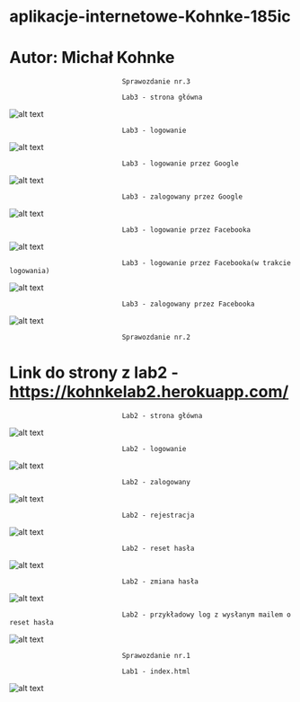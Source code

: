 # aplikacje-internetowe-Kohnke-185ic
# Autor: Michał Kohnke

								Sprawozdanie nr.3

								Lab3 - strona główna 
![alt text](https://github.com/MichalKohnke/aplikacje-internetowe-Kohnke-185ic/blob/master/lab2_screeny/index.png)

								Lab3 - logowanie 
![alt text](https://github.com/MichalKohnke/aplikacje-internetowe-Kohnke-185ic/blob/master/lab3_screeny/login.png)

								Lab3 - logowanie przez Google
![alt text](https://github.com/MichalKohnke/aplikacje-internetowe-Kohnke-185ic/blob/master/lab3_screeny/login_google.png)

								Lab3 - zalogowany przez Google
![alt text](https://github.com/MichalKohnke/aplikacje-internetowe-Kohnke-185ic/blob/master/lab3_screeny/google_after_login.png)

								Lab3 - logowanie przez Facebooka
![alt text](https://github.com/MichalKohnke/aplikacje-internetowe-Kohnke-185ic/blob/master/lab3_screeny/login_facebook.png)

								Lab3 - logowanie przez Facebooka(w trakcie logowania)
![alt text](https://github.com/MichalKohnke/aplikacje-internetowe-Kohnke-185ic/blob/master/lab3_screeny/facebook_in_action.png)

								Lab3 - zalogowany przez Facebooka
![alt text](https://github.com/MichalKohnke/aplikacje-internetowe-Kohnke-185ic/blob/master/lab3_screeny/facebook_after_login.png)


								Sprawozdanie nr.2
# Link do strony z lab2 - https://kohnkelab2.herokuapp.com/
								Lab2 - strona główna 
![alt text](https://github.com/MichalKohnke/aplikacje-internetowe-Kohnke-185ic/blob/master/lab2_screeny/index.png)

								Lab2 - logowanie 
![alt text](https://github.com/MichalKohnke/aplikacje-internetowe-Kohnke-185ic/blob/master/lab2_screeny/login.png)

								Lab2 - zalogowany
![alt text](https://github.com/MichalKohnke/aplikacje-internetowe-Kohnke-185ic/blob/master/lab2_screeny/logged.png)

								Lab2 - rejestracja
![alt text](https://github.com/MichalKohnke/aplikacje-internetowe-Kohnke-185ic/blob/master/lab2_screeny/register.png)

								Lab2 - reset hasła
![alt text](https://github.com/MichalKohnke/aplikacje-internetowe-Kohnke-185ic/blob/master/lab2_screeny/password_reset.png)

								Lab2 - zmiana hasła
![alt text](https://github.com/MichalKohnke/aplikacje-internetowe-Kohnke-185ic/blob/master/lab2_screeny/password_change.png)

								Lab2 - przykładowy log z wysłanym mailem o reset hasła
![alt text](https://github.com/MichalKohnke/aplikacje-internetowe-Kohnke-185ic/blob/master/lab2_screeny/sent_emails.png)

								Sprawozdanie nr.1

								Lab1 - index.html
![alt text](https://github.com/MichalKohnke/aplikacje-internetowe-Kohnke-185ic/blob/master/Lab1_screeny/index.png)



